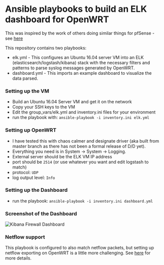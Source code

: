 # Ansible playbooks to build an ELK dashboard for OpenWRT

This was inspired by the work of others doing similar things for pfSense - see [here](https://forum.pfsense.org/index.php?topic=120937.0)

This repository contains two playbooks:
- elk.yml - This configures an Ubuntu 16.04 server VM into an ELK (elasticsearch/logstash/kibana) stack with the necessary filters and patterns to parse syslog messages generated by OpenWRT.
- dashboard.yml - This imports an example dashboard to visualize the data parsed.

### Setting up the VM
- Build an Ubuntu 16.04 Server VM and get it on the network
- Copy your SSH keys to the VM
- Edit the group_vars/elk.yml and inventory.ini files for your environment
- run the playbook with: `ansible-playbook -i inventory.ini elk.yml`

### Setting up OpenWRT
- I have tested this with chaos calmer and designate driver (aka built from master branch as there has not been a formal release of D/D yet).
- Everything you need is in System -> System -> Logging.
- External server should be the ELK VM IP address
- port should be `2514` (or use whatever you want and edit logstash to match)
- protocol: `UDP`
- log output level: `Info`

### Setting up the Dashboard
- run the playbook: `ansible-playbook -i inventory.ini dashboard.yml`

### Screenshot of the Dashboard

![Kibana Firewall Dashboard](http://i.imgur.com/O29FrXE.png)

### Netflow support

This playbook is configured to also match netflow packets, but setting up netflow exporting on OpenWRT is a little more challenging. See [here](https://github.com/aabc/ipt-netflow/tree/master/openwrt) for more details.

